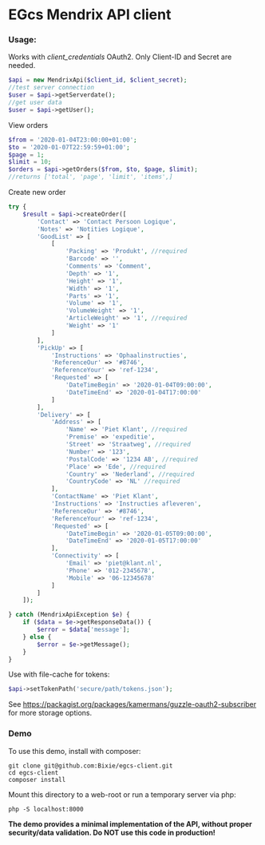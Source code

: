 EGcs Mendrix API client
===

### Usage:

Works with _client_credentials_ OAuth2. Only Client-ID and Secret are needed.

```php
$api = new MendrixApi($client_id, $client_secret);
//test server connection
$user = $api->getServerdate();
//get user data
$user = $api->getUser();
```

View orders

```php
$from = '2020-01-04T23:00:00+01:00';
$to = '2020-01-07T22:59:59+01:00';
$page = 1;
$limit = 10;
$orders = $api->getOrders($from, $to, $page, $limit);
//returns ['total', 'page', 'limit', 'items',]
```

Create new order

```php
try {
    $result = $api->createOrder([
        'Contact' => 'Contact Persoon Logique',
        'Notes' => 'Notities Logique',
        'GoodList' => [
            [
                'Packing' => 'Produkt', //required
                'Barcode' => '',
                'Comments' => 'Comment',
                'Depth' => '1',
                'Height' => '1',
                'Width' => '1',
                'Parts' => '1',
                'Volume' => '1',
                'VolumeWeight' => '1',
                'ArticleWeight' => '1', //required
                'Weight' => '1'
            ]
        ],
        'PickUp' => [
            'Instructions' => 'Ophaalinstructies',
            'ReferenceOur' => '#8746',
            'ReferenceYour' => 'ref-1234',
            'Requested' => [
                'DateTimeBegin' => '2020-01-04T09:00:00',
                'DateTimeEnd' => '2020-01-04T17:00:00'
            ]
        ],
        'Delivery' => [
            'Address' => [
                'Name' => 'Piet Klant', //required
                'Premise' => 'expeditie',
                'Street' => 'Straatweg', //required
                'Number' => '123',
                'PostalCode' => '1234 AB', //required
                'Place' => 'Ede', //required
                'Country' => 'Nederland', //required
                'CountryCode' => 'NL' //required
            ],
            'ContactName' => 'Piet Klant',
            'Instructions' => 'Instructies afleveren',
            'ReferenceOur' => '#8746',
            'ReferenceYour' => 'ref-1234',
            'Requested' => [
                'DateTimeBegin' => '2020-01-05T09:00:00',
                'DateTimeEnd' => '2020-01-05T17:00:00'
            ],
            'Connectivity' => [
                'Email' => 'piet@klant.nl',
                'Phone' => '012-2345678',
                'Mobile' => '06-12345678'
            ]
        ]
    ]);

} catch (MendrixApiException $e) {
    if ($data = $e->getResponseData()) {
        $error = $data['message'];
    } else {
        $error = $e->getMessage();
    }
}

```

Use with file-cache for tokens:

```php
$api->setTokenPath('secure/path/tokens.json');
```

See https://packagist.org/packages/kamermans/guzzle-oauth2-subscriber for more storage options.


### Demo

To use this demo, install with composer:

```
git clone git@github.com:Bixie/egcs-client.git
cd egcs-client
composer install
```

Mount this directory to a web-root or run a temporary server via php:

```
php -S localhost:8000
```

**The demo provides a minimal implementation of the API, without proper security/data validation. Do NOT use this code in production!**
